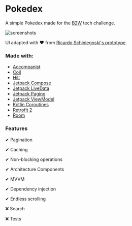 # Pokedex

A simple Pokedex made for the [B2W](https://www.linkedin.com/company/b2w---companhia-global-do-varejo) tech challenge.

![screenshots](https://i.ibb.co/FH5crkp/me-lucasbatista-pokedex.png)

UI adapted with ❤ from [Ricardo Schiniegoski's prototype](https://www.figma.com/community/file/979132880663340794).

### Made with:

* [Accompanist](https://google.github.io/accompanist)
* [Coil](https://coil-kt.github.io/coil)
* [Hilt](https://dagger.dev/hilt)
* [Jetpack Compose](https://developer.android.com/jetpack/compose)
* [Jetpack LiveData](https://developer.android.com/topic/libraries/architecture/livedata)
* [Jetpack Paging](https://developer.android.com/jetpack/androidx/releases/paging)
* [Jetpack ViewModel](https://developer.android.com/topic/libraries/architecture/viewmodel)
* [Kotlin Coroutines](https://kotlinlang.org/docs/coroutines-overview.html)
* [Retrofit 2](https://square.github.io/retrofit)
* [Room](https://developer.android.com/jetpack/androidx/releases/room)

### Features

✔ Pagination

✔ Caching

✔ Non-blocking operations

✔ Architecture Components

✔ MVVM

✔ Dependency injection

✔ Endless scrolling

❌ Search

❌ Tests
